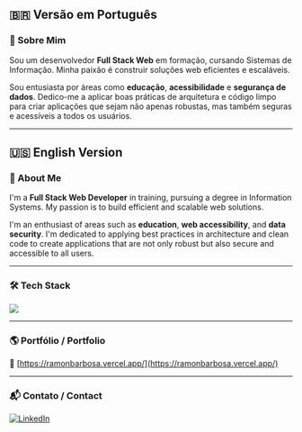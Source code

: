 ## 🇧🇷 Versão em Português
### 🚀 Sobre Mim
Sou um desenvolvedor **Full Stack Web** em formação, cursando Sistemas de Informação. Minha paixão é construir soluções web eficientes e escaláveis.

Sou entusiasta por áreas como **educação**, **acessibilidade** e **segurança de dados**. Dedico-me a aplicar boas práticas de arquitetura e código limpo para criar aplicações que sejam não apenas robustas, mas também seguras e acessíveis a todos os usuários.

---

## 🇺🇸 English Version
### 🚀 About Me
I'm a **Full Stack Web Developer** in training, pursuing a degree in Information Systems. My passion is to build efficient and scalable web solutions.

I'm an enthusiast of areas such as **education**, **web accessibility**, and **data security**. I'm dedicated to applying best practices in architecture and clean code to create applications that are not only robust but also secure and accessible to all users.

---

### 🛠 Tech Stack
<p>
  <a href="https://skillicons.dev/icons?i=java,spring,maven,nodejs,js,ts,express,nestjs,linux,git,docker,sqlite,postgres,firebase,mongodb,prisma,sequelize,hibernate,kafka,rabbitmq,aws,cypress,jest">
    <img src="https://skillicons.dev/icons?i=java,spring,maven,nodejs,js,ts,express,nestjs,linux,git,docker,sqlite,postgres,firebase,mongodb,prisma,sequelize,hibernate,kafka,rabbitmq,aws,cypress,jest"/>
  </a>
</p>

---

### 🌎 Portfólio / Portfolio
📌 [https://ramonbarbosa.vercel.app/](https://ramonbarbosa.vercel.app/)

---

### 📬 Contato / Contact
<a href="https://www.linkedin.com/in/ramon-barbosa-712273237/" target="_blank">
  <img src="https://img.shields.io/badge/LinkedIn-0077B5?style=for-the-badge&logo=linkedin&logoColor=white" alt="LinkedIn"/>
</a>
